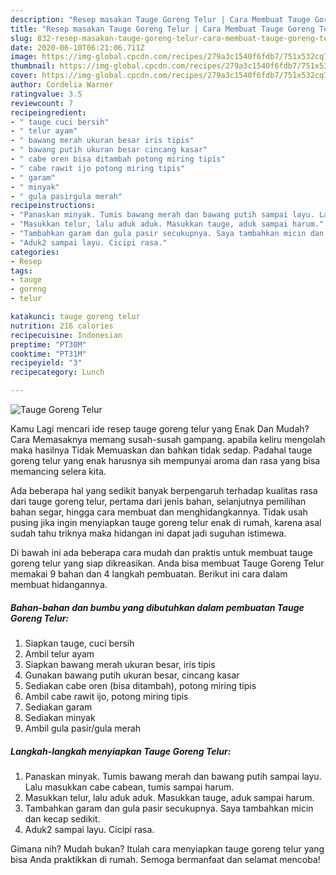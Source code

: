 ```yaml
---
description: "Resep masakan Tauge Goreng Telur | Cara Membuat Tauge Goreng Telur Yang Lezat Sekali"
title: "Resep masakan Tauge Goreng Telur | Cara Membuat Tauge Goreng Telur Yang Lezat Sekali"
slug: 832-resep-masakan-tauge-goreng-telur-cara-membuat-tauge-goreng-telur-yang-lezat-sekali
date: 2020-06-10T06:21:06.711Z
image: https://img-global.cpcdn.com/recipes/279a3c1540f6fdb7/751x532cq70/tauge-goreng-telur-foto-resep-utama.jpg
thumbnail: https://img-global.cpcdn.com/recipes/279a3c1540f6fdb7/751x532cq70/tauge-goreng-telur-foto-resep-utama.jpg
cover: https://img-global.cpcdn.com/recipes/279a3c1540f6fdb7/751x532cq70/tauge-goreng-telur-foto-resep-utama.jpg
author: Cordelia Warner
ratingvalue: 3.5
reviewcount: 7
recipeingredient:
- " tauge cuci bersih"
- " telur ayam"
- " bawang merah ukuran besar iris tipis"
- " bawang putih ukuran besar cincang kasar"
- " cabe oren bisa ditambah potong miring tipis"
- " cabe rawit ijo potong miring tipis"
- " garam"
- " minyak"
- " gula pasirgula merah"
recipeinstructions:
- "Panaskan minyak. Tumis bawang merah dan bawang putih sampai layu. Lalu masukkan cabe cabean, tumis sampai harum."
- "Masukkan telur, lalu aduk aduk. Masukkan tauge, aduk sampai harum."
- "Tambahkan garam dan gula pasir secukupnya. Saya tambahkan micin dan kecap sedikit."
- "Aduk2 sampai layu. Cicipi rasa."
categories:
- Resep
tags:
- tauge
- goreng
- telur

katakunci: tauge goreng telur 
nutrition: 216 calories
recipecuisine: Indonesian
preptime: "PT30M"
cooktime: "PT31M"
recipeyield: "3"
recipecategory: Lunch

---
```



![Tauge Goreng Telur](https://img-global.cpcdn.com/recipes/279a3c1540f6fdb7/751x532cq70/tauge-goreng-telur-foto-resep-utama.jpg)

Kamu Lagi mencari ide resep tauge goreng telur yang Enak Dan Mudah? Cara Memasaknya memang susah-susah gampang. apabila keliru mengolah maka hasilnya Tidak Memuaskan dan bahkan tidak sedap. Padahal tauge goreng telur yang enak harusnya sih mempunyai aroma dan rasa yang bisa memancing selera kita.

Ada beberapa hal yang sedikit banyak berpengaruh terhadap kualitas rasa dari tauge goreng telur, pertama dari jenis bahan, selanjutnya pemilihan bahan segar, hingga cara membuat dan menghidangkannya. Tidak usah pusing jika ingin menyiapkan tauge goreng telur enak di rumah, karena asal sudah tahu triknya maka hidangan ini dapat jadi suguhan istimewa.




Di bawah ini ada beberapa cara mudah dan praktis untuk membuat tauge goreng telur yang siap dikreasikan. Anda bisa membuat Tauge Goreng Telur memakai 9 bahan dan 4 langkah pembuatan. Berikut ini cara dalam membuat hidangannya.

<!--inarticleads1-->

##### Bahan-bahan dan bumbu yang dibutuhkan dalam pembuatan Tauge Goreng Telur:

1. Siapkan  tauge, cuci bersih
1. Ambil  telur ayam
1. Siapkan  bawang merah ukuran besar, iris tipis
1. Gunakan  bawang putih ukuran besar, cincang kasar
1. Sediakan  cabe oren (bisa ditambah), potong miring tipis
1. Ambil  cabe rawit ijo, potong miring tipis
1. Sediakan  garam
1. Sediakan  minyak
1. Ambil  gula pasir/gula merah




<!--inarticleads2-->

##### Langkah-langkah menyiapkan Tauge Goreng Telur:

1. Panaskan minyak. Tumis bawang merah dan bawang putih sampai layu. Lalu masukkan cabe cabean, tumis sampai harum.
1. Masukkan telur, lalu aduk aduk. Masukkan tauge, aduk sampai harum.
1. Tambahkan garam dan gula pasir secukupnya. Saya tambahkan micin dan kecap sedikit.
1. Aduk2 sampai layu. Cicipi rasa.




Gimana nih? Mudah bukan? Itulah cara menyiapkan tauge goreng telur yang bisa Anda praktikkan di rumah. Semoga bermanfaat dan selamat mencoba!
